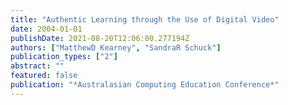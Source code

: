 ```yaml
---
title: "Authentic Learning through the Use of Digital Video"
date: 2004-01-01
publishDate: 2021-08-20T12:06:00.277194Z
authors: ["MatthewD Kearney", "SandraR Schuck"]
publication_types: ["2"]
abstract: ""
featured: false
publication: "*Australasian Computing Education Conference*"
---
```


